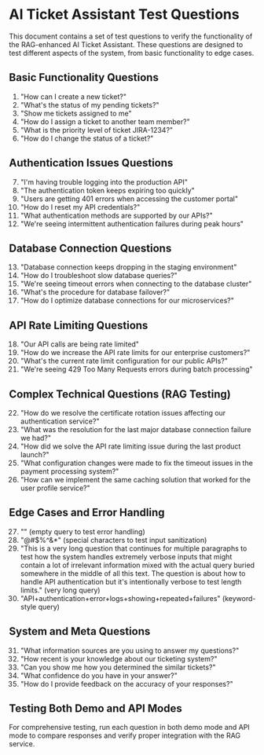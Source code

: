# AI Ticket Assistant Test Questions

This document contains a set of test questions to verify the functionality of the RAG-enhanced AI Ticket Assistant. These questions are designed to test different aspects of the system, from basic functionality to edge cases.

## Basic Functionality Questions

1. "How can I create a new ticket?"
2. "What's the status of my pending tickets?"
3. "Show me tickets assigned to me"
4. "How do I assign a ticket to another team member?"
5. "What is the priority level of ticket JIRA-1234?"
6. "How do I change the status of a ticket?"

## Authentication Issues Questions

7. "I'm having trouble logging into the production API"
8. "The authentication token keeps expiring too quickly"
9. "Users are getting 401 errors when accessing the customer portal"
10. "How do I reset my API credentials?"
11. "What authentication methods are supported by our APIs?"
12. "We're seeing intermittent authentication failures during peak hours"

## Database Connection Questions

13. "Database connection keeps dropping in the staging environment"
14. "How do I troubleshoot slow database queries?"
15. "We're seeing timeout errors when connecting to the database cluster"
16. "What's the procedure for database failover?"
17. "How do I optimize database connections for our microservices?"

## API Rate Limiting Questions

18. "Our API calls are being rate limited"
19. "How do we increase the API rate limits for our enterprise customers?"
20. "What's the current rate limit configuration for our public APIs?"
21. "We're seeing 429 Too Many Requests errors during batch processing"

## Complex Technical Questions (RAG Testing)

22. "How do we resolve the certificate rotation issues affecting our authentication service?"
23. "What was the resolution for the last major database connection failure we had?"
24. "How did we solve the API rate limiting issue during the last product launch?"
25. "What configuration changes were made to fix the timeout issues in the payment processing system?"
26. "How can we implement the same caching solution that worked for the user profile service?"

## Edge Cases and Error Handling

27. "" (empty query to test error handling)
28. "@#$%^&*" (special characters to test input sanitization)
29. "This is a very long question that continues for multiple paragraphs to test how the system handles extremely verbose inputs that might contain a lot of irrelevant information mixed with the actual query buried somewhere in the middle of all this text. The question is about how to handle API authentication but it's intentionally verbose to test length limits." (very long query)
30. "API+authentication+error+logs+showing+repeated+failures" (keyword-style query)

## System and Meta Questions

31. "What information sources are you using to answer my questions?"
32. "How recent is your knowledge about our ticketing system?"
33. "Can you show me how you determined the similar tickets?"
34. "What confidence do you have in your answer?"
35. "How do I provide feedback on the accuracy of your responses?"

## Testing Both Demo and API Modes

For comprehensive testing, run each question in both demo mode and API mode to compare responses and verify proper integration with the RAG service.